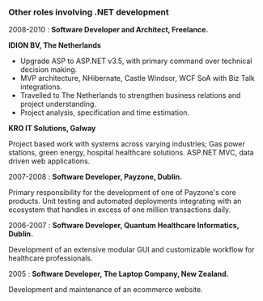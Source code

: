 ### Other roles involving .NET development

2008-2010
:   **Software Developer and Architect, Freelance.**

__IDION BV, The Netherlands__

* Upgrade ASP to ASP.NET v3.5, with primary command over technical decision making.
* MVP architecture, NHibernate, Castle Windsor, WCF SoA with Biz Talk integrations.
* Travelled to The Netherlands to strengthen business relations and project understanding.
* Project analysis, specification and time estimation.

__KRO IT Solutions, Galway__

Project based work with systems across varying industries; Gas power stations, green energy, hospital healthcare solutions.
ASP.NET MVC, data driven web applications.

2007-2008
:   **Software Developer, Payzone, Dublin.**

Primary responsibility for the development of one of Payzone's core products.
Unit testing and automated deployments integrating with an ecosystem that handles in excess of one million transactions daily.

2006-2007
:   **Software Developer, Quantum Healthcare Informatics, Dublin.**

Development of an extensive modular GUI and customizable workflow for healthcare professionals.

2005
:   **Software Developer, The Laptop Company, New Zealand.**

Development and maintenance of an ecommerce website.
